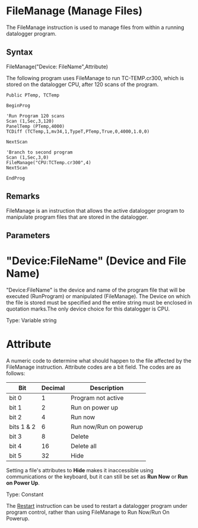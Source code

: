 # FileManage (Manage Files)

The FileManage instruction is used to manage files from within a running datalogger program.

## Syntax

FileManage("Device: FileName",Attribute)

The following program uses FileManage to run TC-TEMP.cr300, which is stored on the datalogger CPU, after 120 scans of the program.

```
Public PTemp, TCTemp

BeginProg

'Run Program 120 scans
Scan (1,Sec,3,120)
PanelTemp (PTemp,4000)
TCDiff (TCTemp,1,mv34,1,TypeT,PTemp,True,0,4000,1.0,0)

NextScan

'Branch to second program
Scan (1,Sec,3,0)
FileManage("CPU:TCTemp.cr300",4)
NextScan

EndProg
```

## Remarks

FileManage is an instruction that allows the active datalogger program to manipulate program files that are stored in the datalogger.

## Parameters

# "Device:FileName" (Device and File Name)

"Device:FileName" is the device and name of the program file that will be executed (RunProgram) or manipulated (FileManage). The Device on which the file is stored must be specified and the entire string must be enclosed in quotation marks.The only device choice for this datalogger is CPU.

Type: Variable string

# Attribute

A numeric code to determine what should happen to the file affected by the FileManage instruction. Attribute codes are a bit field. The codes are as follows:

| Bit        | Decimal | Description            |
| ---------- | ------- | ---------------------- |
| bit 0      | 1       | Program not active     |
| bit 1      | 2       | Run on power up        |
| bit 2      | 4       | Run now                |
| bits 1 & 2 | 6       | Run now/Run on powerup |
| bit 3      | 8       | Delete                 |
| bit 4      | 16      | Delete all             |
| bit 5      | 32      | Hide                   |

Setting a file's attributes to **Hide** makes it inaccessible using communications or the keyboard, but it can still be set as **Run Now** or **Run on Power Up**.

Type: Constant

The [Restart](restart.md) instruction can be used to restart a datalogger program under program control, rather than using FileManage to Run Now/Run On Powerup.
